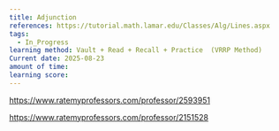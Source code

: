 ```yaml
---
title: Adjunction
references: https://tutorial.math.lamar.edu/Classes/Alg/Lines.aspx
tags:
  - In_Progress
learning method: Vault + Read + Recall + Practice  (VRRP Method)
Current date: 2025-08-23
amount of time:
learning score:
---
```



https://www.ratemyprofessors.com/professor/2593951 



https://www.ratemyprofessors.com/professor/2151528